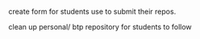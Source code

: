 create form for students use to submit their repos. 

clean up personal/ btp repository for students to
follow 